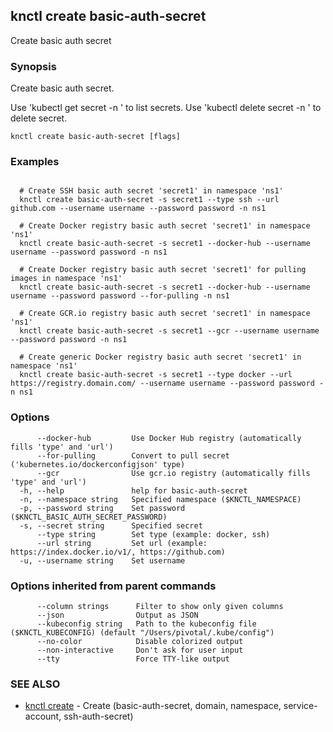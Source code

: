 ## knctl create basic-auth-secret

Create basic auth secret

### Synopsis

Create basic auth secret.

Use 'kubectl get secret -n <namespace>' to list secrets.
Use 'kubectl delete secret <name> -n <namespace>' to delete secret.

```
knctl create basic-auth-secret [flags]
```

### Examples

```

  # Create SSH basic auth secret 'secret1' in namespace 'ns1'
  knctl create basic-auth-secret -s secret1 --type ssh --url github.com --username username --password password -n ns1

  # Create Docker registry basic auth secret 'secret1' in namespace 'ns1'
  knctl create basic-auth-secret -s secret1 --docker-hub --username username --password password -n ns1

  # Create Docker registry basic auth secret 'secret1' for pulling images in namespace 'ns1'
  knctl create basic-auth-secret -s secret1 --docker-hub --username username --password password --for-pulling -n ns1

  # Create GCR.io registry basic auth secret 'secret1' in namespace 'ns1'
  knctl create basic-auth-secret -s secret1 --gcr --username username --password password -n ns1

  # Create generic Docker registry basic auth secret 'secret1' in namespace 'ns1'
  knctl create basic-auth-secret -s secret1 --type docker --url https://registry.domain.com/ --username username --password password -n ns1
```

### Options

```
      --docker-hub         Use Docker Hub registry (automatically fills 'type' and 'url')
      --for-pulling        Convert to pull secret ('kubernetes.io/dockerconfigjson' type)
      --gcr                Use gcr.io registry (automatically fills 'type' and 'url')
  -h, --help               help for basic-auth-secret
  -n, --namespace string   Specified namespace ($KNCTL_NAMESPACE)
  -p, --password string    Set password ($KNCTL_BASIC_AUTH_SECRET_PASSWORD)
  -s, --secret string      Specified secret
      --type string        Set type (example: docker, ssh)
      --url string         Set url (example: https://index.docker.io/v1/, https://github.com)
  -u, --username string    Set username
```

### Options inherited from parent commands

```
      --column strings      Filter to show only given columns
      --json                Output as JSON
      --kubeconfig string   Path to the kubeconfig file ($KNCTL_KUBECONFIG) (default "/Users/pivotal/.kube/config")
      --no-color            Disable colorized output
      --non-interactive     Don't ask for user input
      --tty                 Force TTY-like output
```

### SEE ALSO

* [knctl create](knctl_create.md)	 - Create (basic-auth-secret, domain, namespace, service-account, ssh-auth-secret)

